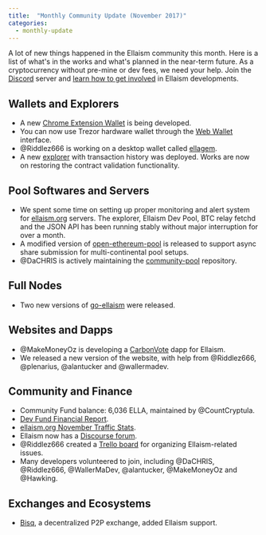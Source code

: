 ```yaml
---
title:  "Monthly Community Update (November 2017)"
categories:
  - monthly-update
---
```


A lot of new things happened in the Ellaism community this month. Here is a list of what's in the works and what's planned in the near-term future. As a cryptocurrency without pre-mine or dev fees, we need your help. Join the [Discord](https://discord.gg/66Pn9jn) server and [learn how to get involved](https://github.com/ellaism/meta) in Ellaism developments.

## Wallets and Explorers

* A new [Chrome Extension Wallet](https://chrome.google.com/webstore/detail/myellawallet/bgfofdgebpphdhddggaggeafenegbjef) is being developed.
* You can now use Trezor hardware wallet through the [Web Wallet](https://ellaism.github.io/ellawallet) interface.
* @Riddlez666 is working on a desktop wallet called [ellagem](https://github.com/ellaism-io/ellagem).
* A new [explorer](https://explorer.ellaism.org) with transaction history was deployed. Works are now on restoring the contract validation functionality.

## Pool Softwares and Servers

* We spent some time on setting up proper monitoring and alert system for [ellaism.org](https://ellaism.org) servers. The explorer, Ellaism Dev Pool, BTC relay fetchd and the JSON API has been running stably without major interruption for over a month.
* A modified version of [open-ethereum-pool](https://github.com/ellaism/community-pool) is released to support async share submission for multi-continental pool setups.
* @DaCHRIS is actively maintaining the [community-pool](https://github.com/ellaism/community-pool) repository.

## Full Nodes

* Two new versions of [go-ellaism](https://github.com/ellaism/go-ellaism) were released.

## Websites and Dapps

* @MakeMoneyOz is developing a [CarbonVote](http://vote.ellaism.io/) dapp for Ellaism.
* We released a new version of the website, with help from @Riddlez666, @plenarius, @alantucker and @wallermadev.

## Community and Finance

* Community Fund balance: 6,036 ELLA, maintained by @CountCryptula.
* [Dev Fund Financial Report](https://github.com/ellaism/meta/blob/master/finance/2017-11.md).
* [ellaism.org November Traffic Stats](https://imgur.com/gallery/aumlS).
* Ellaism now has a [Discourse forum](https://board.ellaism.io/).
* @Riddlez666 created a [Trello board](https://trello.com/b/JpFbNLdB/ellaismorg) for organizing Ellaism-related issues.
* Many developers volunteered to join, including @DaCHRIS, @Riddlez666, @WallerMaDev, @alantucker, @MakeMoneyOz and @Hawking.

## Exchanges and Ecosystems

* [Bisq](https://bisq.network/), a decentralized P2P exchange, added Ellaism support.

